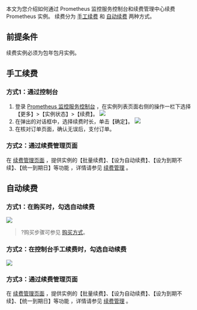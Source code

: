 本文为您介绍如何通过 Prometheus 监控服务控制台和续费管理中心续费 Prometheus 实例。 续费分为 [手工续费](#manual_renewal) 和 [自动续费](#automatic_renewal) 两种方式。

## 前提条件

续费实例必须为包年包月实例。

## 手工续费[](id:manual_renewal)
### 方式1：通过控制台
1. 登录 [ Prometheus 监控服务控制台](https://console.cloud.tencent.com/monitor/prometheus) ，在实例列表页面右侧的操作一栏下选择【更多】>【实例状态】>【续费】。
![](https://main.qcloudimg.com/raw/42c6c50c81dd807e4e0bf0837b7a923f.png)
2. 在弹出的对话框中，选择续费时长，单击【确定】。
![](https://main.qcloudimg.com/raw/72ab3a53390b9b3f325ab6fdcb4d43c0.png)
3. 在核对订单页面，确认无误后，支付订单。 

### 方式2：通过续费管理页面
在 [续费管理页面](https://console.cloud.tencent.com/account/renewal) ，提供实例的【批量续费】、【设为自动续费】、【设为到期不续】、【统一到期日】等功能 ，详情请参见 [续费管理](https://cloud.tencent.com/document/product/555/7454) 。


## 自动续费[](id:automatic_renewal)
### 方式1：在购买时，勾选自动续费
![](https://main.qcloudimg.com/raw/406be328a8f1bfbcef508fd45d3ab821.png)

>?购买步骤可参见 [购买方式](https://cloud.tencent.com/document/product/1416/55773)。


### 方式2：在控制台手工续费时，勾选自动续费

![](https://main.qcloudimg.com/raw/b6c5c9a87eda2d122ed3e17d96136974.png)

### 方式3：通过续费管理页面

在 [续费管理页面](https://console.cloud.tencent.com/account/renewal) ，提供实例的【批量续费】、【设为自动续费】、【设为到期不续】、【统一到期日】等功能 ，详情请参见 [续费管理](https://cloud.tencent.com/document/product/555/7454) 。
